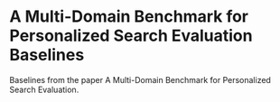 # A Multi-Domain Benchmark for Personalized Search Evaluation Baselines
Baselines from the paper A Multi-Domain Benchmark for Personalized Search Evaluation.

